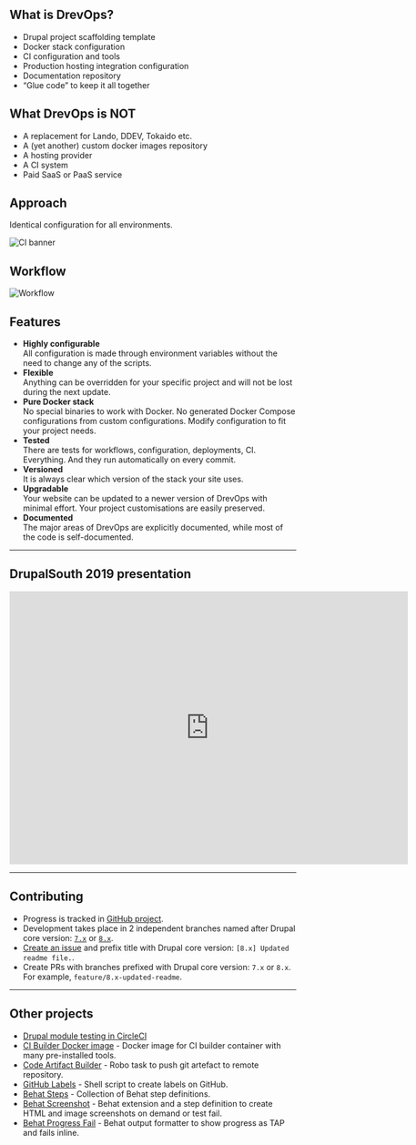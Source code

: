 ## What is DrevOps?
- Drupal project scaffolding template
- Docker stack configuration
- CI configuration and tools
- Production hosting integration configuration
- Documentation repository
- “Glue code” to keep it all together

## What DrevOps is NOT
- A replacement for Lando, DDEV, Tokaido etc.
- A (yet another) custom docker images repository
- A hosting provider
- A CI system
- Paid SaaS or PaaS service

## Approach

Identical configuration for all environments.

![CI banner](https://raw.githubusercontent.com/wiki/drevops/drevops/images/drevops_ci_banner.png)

## Workflow

![Workflow](https://raw.githubusercontent.com/wiki/drevops/drevops/images/workflow.png)

## Features
- **Highly configurable**  <br/>
  All configuration is made through environment variables without the need to change any of the scripts.
- **Flexible**<br/>
  Anything can be overridden for your specific project and will not be lost during the next update.
- **Pure Docker stack**  <br/>
  No special binaries to work with Docker. No generated Docker Compose configurations from custom configurations. Modify configuration to fit your project needs.
- **Tested**  <br/>
  There are tests for workflows, configuration, deployments, CI. Everything. And they run automatically on every commit.
- **Versioned**  <br/>
  It is always clear which version of the stack your site uses.
- **Upgradable**  <br/>
  Your website can be updated to a newer version of DrevOps with minimal effort. Your project customisations are easily preserved.
- **Documented**  <br/>
  The major areas of DrevOps are explicitly documented, while most of the code is self-documented.

--------------------------------------------------------------------------------

## DrupalSouth 2019 presentation

<div style="text-align: center;"> 
  <div class="embed-container">
    <iframe src="https://www.youtube.com/embed/zOsjoWzMvmc" width="700" height="480" frameborder="0" allowfullscreen=""></iframe>
  </div>
</div>

--------------------------------------------------------------------------------

## Contributing
- Progress is tracked in [GitHub project](https://github.com/drevops/drevops/projects/1). 
- Development takes place in 2 independent branches named after Drupal core version: [`7.x`](https://github.com/drevops/drevops/tree/7.x) or [`8.x`](https://github.com/drevops/drevops/tree/8.x).
- [Create an issue](https://github.com/drevops/drevops/issues/new) and prefix title with Drupal core version: `[8.x] Updated readme file.`. 
- Create PRs with branches prefixed with Drupal core version: `7.x` or `8.x`. For example, `feature/8.x-updated-readme`.

--------------------------------------------------------------------------------

## Other projects

- [Drupal module testing in CircleCI](https://github.com/integratedexperts/drupal_circleci)
- [CI Builder Docker image](https://github.com/integratedexperts/ci-builder) - Docker image for CI builder container with many pre-installed tools.
- [Code Artifact Builder](https://github.com/integratedexperts/robo-git-artefact) - Robo task to push git artefact to remote repository.
- [GitHub Labels](https://github.com/integratedexperts/github-labels) - Shell script to create labels on GitHub.
- [Behat Steps](https://github.com/integratedexperts/behat-steps) - Collection of Behat step definitions.
- [Behat Screenshot](https://github.com/integratedexperts/behat-screenshot) - Behat extension and a step definition to create HTML and image screenshots on demand or test fail.
- [Behat Progress Fail](https://github.com/integratedexperts/behat-format-progress-fail) - Behat output formatter to show progress as TAP and fails inline. 
